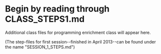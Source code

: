 Begin by reading through CLASS_STEPS1.md
=======

Additional class files for programming enrichment class will appear here.

(The step-files for first session--finished in April 2013--can be found under the name "SESSION_1_STEPS<n>.md")

